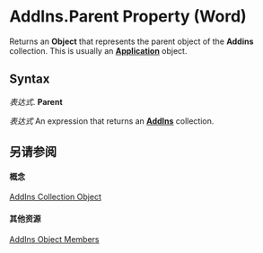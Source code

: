 
# AddIns.Parent Property (Word)

Returns an  **Object** that represents the parent object of the **Addins** collection. This is usually an **[Application](d1cf6f8f-4e88-bf01-93b4-90a83f79cb44.md)** object.


## Syntax

 _表达式_. **Parent**

 _表达式_ An expression that returns an **[AddIns](acf58e58-d3f6-23cf-677b-4780f7cbc24d.md)** collection.


## 另请参阅


#### 概念


[AddIns Collection Object](acf58e58-d3f6-23cf-677b-4780f7cbc24d.md)
#### 其他资源


[AddIns Object Members](http://msdn.microsoft.com/library/351dc3b6-6fb1-7d68-16d7-e377b433130a%28Office.15%29.aspx)